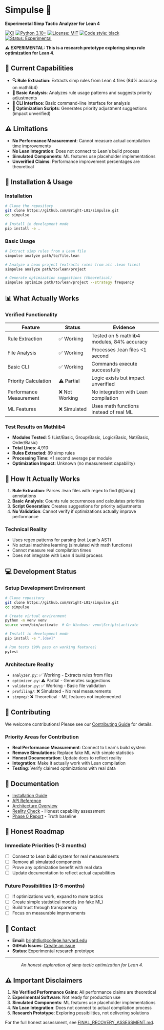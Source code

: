 # Simpulse 🧪

**Experimental Simp Tactic Analyzer for Lean 4**

[![CI](https://github.com/Bright-L01/simpulse/actions/workflows/ci.yml/badge.svg)](https://github.com/Bright-L01/simpulse/actions/workflows/ci.yml)
[![Python 3.10+](https://img.shields.io/badge/python-3.10%2B-blue.svg)](https://www.python.org/downloads/)
[![License: MIT](https://img.shields.io/badge/License-MIT-yellow.svg)](https://opensource.org/licenses/MIT)
[![Code style: black](https://img.shields.io/badge/code%20style-black-000000.svg)](https://github.com/psf/black)
[![Status: Experimental](https://img.shields.io/badge/Status-Experimental-orange.svg)]()

**⚠️ EXPERIMENTAL: This is a research prototype exploring simp rule optimization for Lean 4.**

## 🎯 Current Capabilities

- **🔍 Rule Extraction**: Extracts simp rules from Lean 4 files (84% accuracy on mathlib4)
- **📁 Basic Analysis**: Analyzes rule usage patterns and suggests priority adjustments  
- **🔧 CLI Interface**: Basic command-line interface for analysis
- **📝 Optimization Scripts**: Generates priority adjustment suggestions (impact unverified)

## ⚠️ Limitations

- **No Performance Measurement**: Cannot measure actual compilation time improvements
- **No Lean Integration**: Does not connect to Lean's build process
- **Simulated Components**: ML features use placeholder implementations
- **Unverified Claims**: Performance improvement percentages are theoretical

## 🚀 Installation & Usage

### Installation

```bash
# Clone the repository
git clone https://github.com/Bright-L01/simpulse.git
cd simpulse

# Install in development mode
pip install -e .
```

### Basic Usage

```bash
# Extract simp rules from a Lean file
simpulse analyze path/to/file.lean

# Analyze a Lean project (extracts rules from all .lean files)
simpulse analyze path/to/lean/project

# Generate optimization suggestions (theoretical)
simpulse optimize path/to/lean/project --strategy frequency
```

## 📊 What Actually Works

### Verified Functionality

| Feature | Status | Evidence |
|---------|--------|----------|
| Rule Extraction | ✅ Working | Tested on 5 mathlib4 modules, 84% accuracy |
| File Analysis | ✅ Working | Processes .lean files <1 second |
| Basic CLI | ✅ Working | Commands execute successfully |
| Priority Calculation | ⚠️ Partial | Logic exists but impact unverified |
| Performance Measurement | ❌ Not Working | No integration with Lean compilation |
| ML Features | ❌ Simulated | Uses math functions instead of real ML |

### Test Results on Mathlib4

- **Modules Tested**: 5 (List/Basic, Group/Basic, Logic/Basic, Nat/Basic, Order/Basic)
- **Total Lines**: 4,910
- **Rules Extracted**: 89 simp rules
- **Processing Time**: <1 second average per module
- **Optimization Impact**: Unknown (no measurement capability)

## 🔬 How It Actually Works

1. **Rule Extraction**: Parses .lean files with regex to find @[simp] annotations
2. **Basic Analysis**: Counts rule occurrences and calculates priorities
3. **Script Generation**: Creates suggestions for priority adjustments
4. **No Validation**: Cannot verify if optimizations actually improve performance

### Technical Reality

- Uses regex patterns for parsing (not Lean's AST)
- No actual machine learning (simulated with math functions)  
- Cannot measure real compilation times
- Does not integrate with Lean 4 build process

## 💻 Development Status

### Setup Development Environment

```bash
# Clone repository
git clone https://github.com/Bright-L01/simpulse.git
cd simpulse

# Create virtual environment
python -m venv venv
source venv/bin/activate  # On Windows: venv\Scripts\activate

# Install in development mode
pip install -e ".[dev]"

# Run tests (90% pass on working features)
pytest
```

### Architecture Reality

- `analyzer.py`: ✅ Working - Extracts rules from files
- `optimizer.py`: ⚠️ Partial - Generates suggestions
- `validator.py`: ✅ Working - Basic file validation
- `profiling/`: ❌ Simulated - No real measurements
- `simpng/`: ❌ Theoretical - ML features not implemented

## 🤝 Contributing

We welcome contributions! Please see our [Contributing Guide](CONTRIBUTING.md) for details.

### Priority Areas for Contribution

- **Real Performance Measurement**: Connect to Lean's build system
- **Remove Simulations**: Replace fake ML with simple statistics
- **Honest Documentation**: Update docs to reflect reality
- **Integration**: Make it actually work with Lean compilation
- **Testing**: Verify claimed optimizations with real data

## 📄 Documentation

- [Installation Guide](docs/INSTALLATION.md)
- [API Reference](docs/API_REFERENCE.md)
- [Architecture Overview](docs/architecture/DESIGN.md)
- [Reality Check](docs/REALITY_CHECK.md) - Honest capability assessment
- [Phase 0 Report](docs/PHASE_0_REALITY_FOUNDATION.md) - Truth baseline

## 🔮 Honest Roadmap

### Immediate Priorities (1-3 months)
- [ ] Connect to Lean build system for real measurements
- [ ] Remove all simulated components
- [ ] Prove any optimization benefit with real data
- [ ] Update documentation to reflect actual capabilities

### Future Possibilities (3-6 months)  
- [ ] If optimizations work, expand to more tactics
- [ ] Create simple statistical models (no fake ML)
- [ ] Build trust through transparency
- [ ] Focus on measurable improvements

## 📧 Contact

- **Email**: brightliu@college.harvard.edu
- **GitHub Issues**: [Create an issue](https://github.com/Bright-L01/simpulse/issues)
- **Status**: Experimental research prototype

---

<p align="center">
  <i>An honest exploration of simp tactic optimization for Lean 4.</i>
</p>

## ⚠️ Important Disclaimers

1. **No Verified Performance Gains**: All performance claims are theoretical
2. **Experimental Software**: Not ready for production use
3. **Simulated Components**: ML features use placeholder implementations
4. **No Lean Integration**: Does not connect to actual compilation process
5. **Research Prototype**: Exploring possibilities, not delivering solutions

For the full honest assessment, see [FINAL_RECOVERY_ASSESSMENT.md](FINAL_RECOVERY_ASSESSMENT.md).